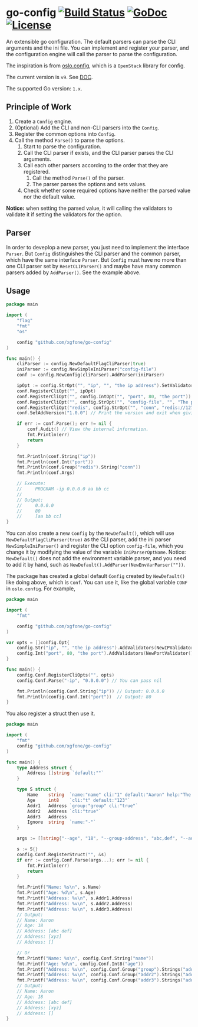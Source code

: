# go-config [![Build Status](https://travis-ci.org/xgfone/go-config.svg?branch=master)](https://travis-ci.org/xgfone/go-config) [![GoDoc](https://godoc.org/github.com/xgfone/go-config?status.svg)](http://godoc.org/github.com/xgfone/go-config) [![License](https://img.shields.io/badge/License-Apache%202.0-blue.svg?style=flat-square)](https://raw.githubusercontent.com/xgfone/go-config/master/LICENSE)
An extensible go configuration. The default parsers can parse the CLI arguments and the ini file. You can implement and register your parser, and the configuration engine will call the parser to parse the configuration.

The inspiration is from [oslo.config](https://github.com/openstack/oslo.config), which is a `OpenStack` library for config.

The current version is `v9`. See [DOC](https://godoc.org/github.com/xgfone/go-config).

The supported Go version: `1.x`.


## Principle of Work

1. Create a `Config` engine.
2. (Optional) Add the CLI and non-CLI parsers into the `Config`.
3. Register the common options into `Config`.
3. Call the method `Parse()` to parse the options.
    1. Start to parse the configuration.
    2. Call the CLI parser if exists, and the CLI parser parses the CLI arguments.
    3. Call each other parsers according to the order that they are registered.
        1. Call the method `Parse()` of the parser.
        2. The parser parses the options and sets values.
    4. Check whether some required options have neither the parsed value nor the default value.

**Notice:** when setting the parsed value, it will calling the validators to validate it if setting the validators for the option.


## Parser

In order to deveplop a new parser, you just need to implement the interface `Parser`. But `Config` distinguishes the CLI parser and the common parser, which have the same interface `Parser`. But `Config` must have no more than one CLI parser set by `ResetCLIParser()` and maybe have many common parsers added by `AddParser()`. See the example above.


## Usage
```go
package main

import (
    "flag"
    "fmt"
    "os"

    config "github.com/xgfone/go-config"
)

func main() {
    cliParser := config.NewDefaultFlagCliParser(true)
    iniParser := config.NewSimpleIniParser("config-file")
    conf := config.NewConfig(cliParser).AddParser(iniParser)

    ipOpt := config.StrOpt("", "ip", "", "the ip address").SetValidators(NewIPValidator())
    conf.RegisterCliOpt("", ipOpt)
    conf.RegisterCliOpt("", config.IntOpt("", "port", 80, "the port"))
    conf.RegisterCliOpt("", config.StrOpt("", "config-file", "", "The path of the ini config file."))
    conf.RegisterCliOpt("redis", config.StrOpt("", "conn", "redis://127.0.0.1:6379/0", "the redis connection url"))
    conf.SetAddVersion("1.0.0") // Print the version and exit when giving the CLI option version.

    if err := conf.Parse(); err != nil {
        conf.Audit() // View the internal information.
        fmt.Println(err)
        return
    }

    fmt.Println(conf.String("ip"))
    fmt.Println(conf.Int("port"))
    fmt.Println(conf.Group("redis").String("conn"))
    fmt.Println(conf.Args)

    // Execute:
    //     PROGRAM -ip 0.0.0.0 aa bb cc
    //
    // Output:
    //     0.0.0.0
    //     80
    //     [aa bb cc]
}
```

You can also create a new `Config` by the `NewDefault()`, which will use `NewDefaultFlagCliParser(true)` as the CLI parser, add the ini parser `NewSimpleIniParser()` and register the CLI option `config-file`, which you change it by modifying the value of the variable `IniParserOptName`. Notice: `NewDefault()` does not add the environment variable parser, and you need to add it by hand, such as `NewDefault().AddParser(NewEnvVarParser(""))`.

The package has created a global default `Config` created by `NewDefault()` like doing above, which is `Conf`. You can use it, like the global variable `CONF` in `oslo.config`. For example,
```go
package main

import (
    "fmt"

    config "github.com/xgfone/go-config"
)

var opts = []config.Opt{
    config.Str("ip", "", "the ip address").AddValidators(NewIPValidator()),
    config.Int("port", 80, "the port").AddValidators(NewPortValidator()),
}

func main() {
    config.Conf.RegisterCliOpts("", opts)
    config.Conf.Parse("-ip", "0.0.0.0") // You can pass nil

    fmt.Println(config.Conf.String("ip")) // Output: 0.0.0.0
    fmt.Println(config.Conf.Int("port"))  // Output: 80
}
```

You also register a struct then use it.
```go
package main

import (
    "fmt"
    config "github.com/xgfone/go-config"
)

func main() {
    type Address struct {
		Address []string `default:""`
    }

    type S struct {
        Name    string  `name:"name" cli:"1" default:"Aaron" help:"The user name"`
        Age     int8    `cli:"t" default:"123"`
        Addr1   Address `group:"group" cli:"true"`
        Addr2   Address `cli:"true"`
        Addr3   Address
        Ignore  string  `name:"-"`
    }

    args := []string{"--age", "18", "--group-address", "abc,def", "--addr2-address", "xyz"}

    s := S{}
    config.Conf.RegisterStruct("", &s)
    if err := config.Conf.Parse(args...); err != nil {
        fmt.Println(err)
        return
    }

    fmt.Printf("Name: %s\n", s.Name)
    fmt.Printf("Age: %d\n", s.Age)
    fmt.Printf("Address: %v\n", s.Addr1.Address)
    fmt.Printf("Address: %v\n", s.Addr2.Address)
    fmt.Printf("Address: %v\n", s.Addr3.Address)
    // Output:
    // Name: Aaron
    // Age: 18
    // Address: [abc def]
    // Address: [xyz]
    // Address: []

    // Or
    fmt.Printf("Name: %s\n", config.Conf.String("name"))
    fmt.Printf("Age: %d\n", config.Conf.Int8("age"))
    fmt.Printf("Address: %v\n", config.Conf.Group("group").Strings("address"))
    fmt.Printf("Address: %v\n", config.Conf.Group("addr2").Strings("address"))
    fmt.Printf("Address: %v\n", config.Conf.Group("addr3").Strings("address"))
    // Output:
    // Name: Aaron
    // Age: 18
    // Address: [abc def]
    // Address: [xyz]
    // Address: []
}
```
